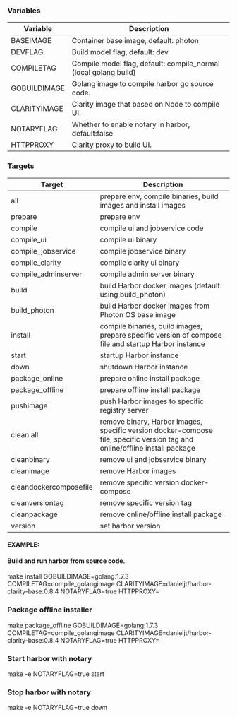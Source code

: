 ### Variables
Variable           | Description
-------------------|-------------
BASEIMAGE          | Container base image, default: photon
DEVFLAG            | Build model flag, default: dev
COMPILETAG         | Compile model flag, default: compile_normal (local golang build)
GOBUILDIMAGE       | Golang image to compile harbor go source code.
CLARITYIMAGE       | Clarity image that based on Node to compile UI.
NOTARYFLAG         | Whether to enable notary in harbor, default:false
HTTPPROXY          | Clarity proxy to build UI.


### Targets
Target              | Description
--------------------|-------------
all                 | prepare env, compile binaries, build images and install images 
prepare             | prepare env
compile             | compile ui and jobservice code
compile_ui          | compile ui binary
compile_jobservice  | compile jobservice binary
compile_clarity     | compile clarity ui binary
compile_adminserver | compile admin server binary
build               | build Harbor docker images (default: using build_photon)
build_photon        | build Harbor docker images from Photon OS base image
install             | compile binaries, build images, prepare specific version of compose file and startup Harbor instance
start               | startup Harbor instance 
down                | shutdown Harbor instance
package_online      | prepare online install package
package_offline     | prepare offline install package
pushimage           | push Harbor images to specific registry server
clean all           | remove binary, Harbor images, specific version docker-compose file, specific version tag and online/offline install package
cleanbinary         | remove ui and jobservice binary
cleanimage          | remove Harbor images 
cleandockercomposefile  | remove specific version docker-compose 
cleanversiontag     | remove specific version tag
cleanpackage        | remove online/offline install package
version				 | set harbor version

#### EXAMPLE:

#### Build and run harbor from source code.
make install GOBUILDIMAGE=golang:1.7.3 COMPILETAG=compile_golangimage CLARITYIMAGE=danieljt/harbor-clarity-base:0.8.4 NOTARYFLAG=true HTTPPROXY=

### Package offline installer
make package_offline GOBUILDIMAGE=golang:1.7.3 COMPILETAG=compile_golangimage CLARITYIMAGE=danieljt/harbor-clarity-base:0.8.4 NOTARYFLAG=true HTTPPROXY=

### Start harbor with notary
make -e NOTARYFLAG=true start

### Stop harbor with notary
make -e NOTARYFLAG=true down